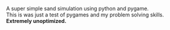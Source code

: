 A super simple sand simulation using python and pygame.<br>
This is was just a test of pygames and my problem solving skills.<br>
**Extremely unoptimized.**
